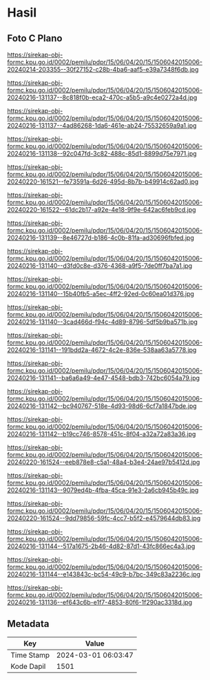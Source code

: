 # Hasil

## Foto C Plano

https://sirekap-obj-formc.kpu.go.id/0002/pemilu/pdpr/15/06/04/20/15/1506042015006-20240214-203355--30f27152-c28b-4ba6-aaf5-e39a7348f6db.jpg

https://sirekap-obj-formc.kpu.go.id/0002/pemilu/pdpr/15/06/04/20/15/1506042015006-20240216-131137--8c818f0b-eca2-470c-a5b5-a9c4e0272a4d.jpg

https://sirekap-obj-formc.kpu.go.id/0002/pemilu/pdpr/15/06/04/20/15/1506042015006-20240216-131137--4ad86268-1da6-461e-ab24-75532659a9a1.jpg

https://sirekap-obj-formc.kpu.go.id/0002/pemilu/pdpr/15/06/04/20/15/1506042015006-20240216-131138--92c047fd-3c82-488c-85d1-8899d75e7971.jpg

https://sirekap-obj-formc.kpu.go.id/0002/pemilu/pdpr/15/06/04/20/15/1506042015006-20240220-161521--fe73591a-6d26-495d-8b7b-b49914c62ad0.jpg

https://sirekap-obj-formc.kpu.go.id/0002/pemilu/pdpr/15/06/04/20/15/1506042015006-20240220-161522--61dc2b17-a92e-4e18-9f9e-642ac6feb9cd.jpg

https://sirekap-obj-formc.kpu.go.id/0002/pemilu/pdpr/15/06/04/20/15/1506042015006-20240216-131139--8e46727d-b186-4c0b-81fa-ad30696fbfed.jpg

https://sirekap-obj-formc.kpu.go.id/0002/pemilu/pdpr/15/06/04/20/15/1506042015006-20240216-131140--d3fd0c8e-d376-4368-a9f5-7de0ff7ba7a1.jpg

https://sirekap-obj-formc.kpu.go.id/0002/pemilu/pdpr/15/06/04/20/15/1506042015006-20240216-131140--15b40fb5-a5ec-4ff2-92ed-0c60ea01d376.jpg

https://sirekap-obj-formc.kpu.go.id/0002/pemilu/pdpr/15/06/04/20/15/1506042015006-20240216-131140--3cad466d-f94c-4d89-8796-5df5b9ba571b.jpg

https://sirekap-obj-formc.kpu.go.id/0002/pemilu/pdpr/15/06/04/20/15/1506042015006-20240216-131141--191bdd2a-4672-4c2e-836e-538aa63a5778.jpg

https://sirekap-obj-formc.kpu.go.id/0002/pemilu/pdpr/15/06/04/20/15/1506042015006-20240216-131141--ba6a6a49-4e47-4548-bdb3-742bc6054a79.jpg

https://sirekap-obj-formc.kpu.go.id/0002/pemilu/pdpr/15/06/04/20/15/1506042015006-20240216-131142--bc940767-518e-4d93-98d6-6cf7a1847bde.jpg

https://sirekap-obj-formc.kpu.go.id/0002/pemilu/pdpr/15/06/04/20/15/1506042015006-20240216-131142--b19cc746-8578-451c-8f04-a32a72a83a36.jpg

https://sirekap-obj-formc.kpu.go.id/0002/pemilu/pdpr/15/06/04/20/15/1506042015006-20240220-161524--eeb878e8-c5a1-48a4-b3e4-24ae97b5412d.jpg

https://sirekap-obj-formc.kpu.go.id/0002/pemilu/pdpr/15/06/04/20/15/1506042015006-20240216-131143--9079ed4b-4fba-45ca-91e3-2a6cb945b49c.jpg

https://sirekap-obj-formc.kpu.go.id/0002/pemilu/pdpr/15/06/04/20/15/1506042015006-20240220-161524--9dd79856-59fc-4cc7-b5f2-e4579644db83.jpg

https://sirekap-obj-formc.kpu.go.id/0002/pemilu/pdpr/15/06/04/20/15/1506042015006-20240216-131144--517a1675-2b46-4d82-87d1-43fc866ec4a3.jpg

https://sirekap-obj-formc.kpu.go.id/0002/pemilu/pdpr/15/06/04/20/15/1506042015006-20240216-131144--e143843c-bc54-49c9-b7bc-349c83a2236c.jpg

https://sirekap-obj-formc.kpu.go.id/0002/pemilu/pdpr/15/06/04/20/15/1506042015006-20240216-131136--ef643c6b-e1f7-4853-80f6-1f290ac3318d.jpg


## Metadata

| Key        | Value               |
| ---------- | ------------------- |
| Time Stamp | 2024-03-01 06:03:47 |
| Kode Dapil | 1501                |



